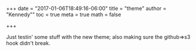 +++
date = "2017-01-06T18:49:16-06:00"
title = "theme"
author = "Kennedy""
toc = true
meta = true
math = false

+++

Just testin' some stuff with the new theme; also making sure the github=>s3 hook didn't break.
